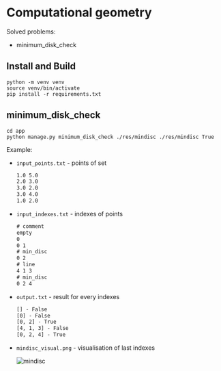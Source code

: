 # Computational geometry

Solved problems:
- minimum_disk_check

## Install and Build
```shell
python -m venv venv
source venv/bin/activate
pip install -r requirements.txt
```

## minimum_disk_check
```shell
cd app
python manage.py minimum_disk_check ./res/mindisc ./res/mindisc True
```

Example:
- `input_points.txt` - points of set
  ```txt
  1.0 5.0
  2.0 3.0
  3.0 2.0
  3.0 4.0
  1.0 2.0
  ```
- `input_indexes.txt` - indexes of points
  ```txt
  # comment
  empty
  0
  0 1
  # min_disc
  0 2
  # line
  4 1 3
  # min_disc
  0 2 4
  ```
- `output.txt` - result for every indexes
  ```txt
  [] - False
  [0] - False
  [0, 2] - True
  [4, 1, 3] - False
  [0, 2, 4] - True
  ```
- `mindisc_visual.png` - visualisation of last indexes

  ![mindisc](mindisc/mindisc_visual.png)
